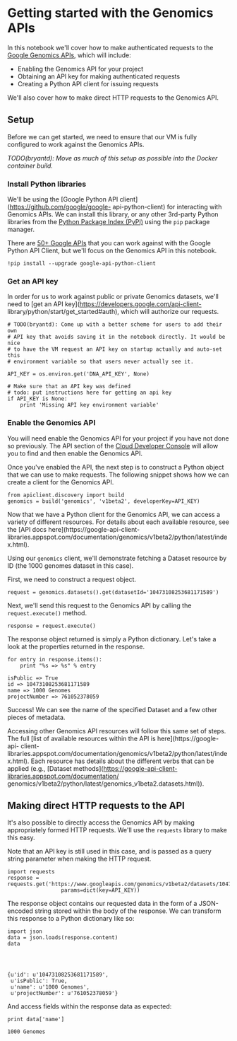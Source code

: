 
# Getting started with the Genomics APIs

In this notebook we'll cover how to make authenticated requests to the [Google
Genomics APIs](https://cloud.google.com/genomics/v1beta2/reference/), which will
include:
* Enabling the Genomics API for your project
* Obtaining an API key for making authenticated requests
* Creating a Python API client for issuing requests

We'll also cover how to make direct HTTP requests to the Genomics API.

## Setup

Before we can get started, we need to ensure that our VM is fully configured to
work against the Genomics APIs.

*TODO(bryantd): Move as much of this setup as possible into the Docker container
build.*

### Install Python libraries

We'll be using the [Google Python API client](https://github.com/google/google-
api-python-client) for interacting with Genomics APIs. We can install this
library, or any other 3rd-party Python libraries from the [Python Package Index
(PyPI)](https://pypi.python.org/pypi) using the `pip` package manager.

There are [50+ Google APIs](http://api-python-client-doc.appspot.com/) that you
can work against with the Google Python API Client, but we'll focus on the
Genomics API in this notebook.


    !pip install --upgrade google-api-python-client


### Get an API key

In order for us to work against public or private Genomics datasets, we'll need
to [get an API key](https://developers.google.com/api-client-
library/python/start/get_started#auth), which will authorize our requests.


    # TODO(bryantd): Come up with a better scheme for users to add their own
    # API key that avoids saving it in the notebook directly. It would be nice
    # to have the VM request an API key on startup actually and auto-set this
    # environment variable so that users never actually see it.

    API_KEY = os.environ.get('DNA_API_KEY', None)

    # Make sure that an API key was defined
    # todo: put instructions here for getting an api key
    if API_KEY is None:
        print 'Missing API key environment variable'

### Enable the Genomics API

You will need enable the Genomics API for your project if you have not done so
previously. The API section of the [Cloud Developer
Console](developers.google.com/console) will allow you to find and then enable
the Genomics API.

Once you've enabled the API, the next step is to construct a Python object that
we can use to make requests. The following snippet shows how we can create a
client for the Genomics API.


    from apiclient.discovery import build
    genomics = build('genomics', 'v1beta2', developerKey=API_KEY)

Now that we have a Python client for the Genomics API, we can access a variety
of different resources. For details about each available resource, see the [API
docs here](https://google-api-client-
libraries.appspot.com/documentation/genomics/v1beta2/python/latest/index.html).

Using our `genomics` client, we'll demonstrate fetching a Dataset resource by ID
(the 1000 genomes dataset in this case).

First, we need to construct a request object.


    request = genomics.datasets().get(datasetId='10473108253681171589')

Next, we'll send this request to the Genomics API by calling the
`request.execute()` method.


    response = request.execute()

The response object returned is simply a Python dictionary. Let's take a look at
the properties returned in the response.


    for entry in response.items():
        print "%s => %s" % entry

    isPublic => True
    id => 10473108253681171589
    name => 1000 Genomes
    projectNumber => 761052378059


Success! We can see the name of the specified Dataset and a few other pieces of
metadata.

Accessing other Genomics API resources will follow this same set of steps. The
full [list of available resources within the API is here](https://google-api-
client-
libraries.appspot.com/documentation/genomics/v1beta2/python/latest/index.html).
Each resource has details about the different verbs that can be applied (e.g.,
[Dataset methods](https://google-api-client-libraries.appspot.com/documentation/
genomics/v1beta2/python/latest/genomics_v1beta2.datasets.html)).

## Making direct HTTP requests to the API

It's also possible to directly access the Genomics API by making appropriately
formed HTTP requests. We'll use the `requests` library to make this easy.

Note that an API key is still used in this case, and is passed as a query string
parameter when making the HTTP request.


    import requests
    response = requests.get('https://www.googleapis.com/genomics/v1beta2/datasets/10473108253681171589',
                     params=dict(key=API_KEY))

The response object contains our requested data in the form of a JSON-encoded
string stored within the body of the response. We can transform this response to
a Python dictionary like so:


    import json
    data = json.loads(response.content)
    data




    {u'id': u'10473108253681171589',
     u'isPublic': True,
     u'name': u'1000 Genomes',
     u'projectNumber': u'761052378059'}



And access fields within the response data as expected:


    print data['name']

    1000 Genomes




